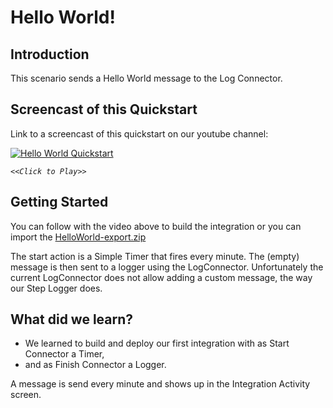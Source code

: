 # Hello World!

## Introduction

This scenario sends a Hello World message to the Log Connector. 

## Screencast of this Quickstart

Link to a screencast of this quickstart on our youtube channel:

[![Hello World Quickstart](https://img.youtube.com/vi/zyW5FEUBGOk/0.jpg)](https://youtu.be/zyW5FEUBGOk)

*`<<Click to Play>>`*


## Getting Started

You can follow with the video above to build the integration or you can import the [HelloWorld-export.zip](HelloWorld-export.zip?raw=true)

The start action is a Simple Timer that fires every minute. The (empty) message is then sent to a logger using the LogConnector. Unfortunately the current LogConnector does not allow adding a custom message, the way our Step Logger does.

## What did we learn?

* We learned to build and deploy our first integration with as Start Connector a Timer, 
* and as Finish Connector a Logger. 

A message is send every minute and shows up in the Integration Activity screen.
